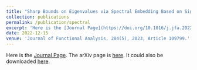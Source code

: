 ```yaml
---
title: "Sharp Bounds on Eigenvalues via Spectral Embedding Based on Signless Laplacians"
collection: publications
permalink: /publication/spectral
excerpt: 'Here is the [Journal Page](https://doi.org/10.1016/j.jfa.2022.109799).'
date: 2022-12-15
venue: 'Journal of Functional Analysis, 284(5), 2023, Article 109799.'
---
```


Here is the [Journal Page](https://doi.org/10.1016/j.jfa.2022.109799). The arXiv page is [here](https://arxiv.org/abs/2111.08777).
It could also be downloaded [here](http://zf-wei.github.io/files/Spectral.pdf).
